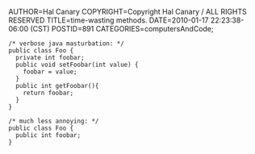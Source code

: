 AUTHOR=Hal Canary
COPYRIGHT=Copyright Hal Canary / ALL RIGHTS RESERVED
TITLE=time-wasting methods.
DATE=2010-01-17 22:23:38-06:00 (CST)
POSTID=891
CATEGORIES=computersAndCode;

    /* verbose java masturbation: */
    public class Foo {
      private int foobar;
      public void setFoobar(int value) {
        foobar = value;
      }
      public int getFoobar(){
        return foobar;
      }
    }

    /* much less annoying: */
    public class Foo {
      public int foobar;
    }
